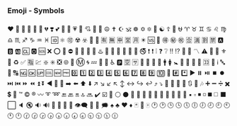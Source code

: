 ### Emoji - Symbols

:heart: :yellow_heart: :green_heart: :blue_heart: :purple_heart: :black_heart: :broken_heart: :heavy_heart_exclamation: :two_hearts: :revolving_hearts: :heartbeat: :heartpulse: :sparkling_heart: :cupid: :gift_heart: :heart_decoration: :peace_symbol: :latin_cross: :star_and_crescent: :om: :wheel_of_dharma: :star_of_david: :six_pointed_star: :menorah: :yin_yang: :orthodox_cross: :place_of_worship: :ophiuchus: :aries: :taurus: :gemini: :cancer: :leo: :virgo: :libra: :scorpius: :sagittarius: :capricorn: :aquarius: :pisces: :id: :atom_symbol: :accept: :radioactive: :biohazard: :mobile_phone_off: :vibration_mode: :u6709: :u7121: :u7533: :u55b6: :u6708: :eight_pointed_black_star: :vs: :white_flower: :ideograph_advantage: :secret: :congratulations: :u5408: :u6e80: :u5272: :u7981: :a: :b: :ab: :cl: :o2: :sos: :x: :o: :stop_sign: :no_entry: :name_badge: :no_entry_sign: :100: :anger: :hotsprings: :no_pedestrians: :do_not_litter: :no_bicycles: :non-potable_water: :underage: :no_mobile_phones: :no_smoking: :exclamation: :heavy_exclamation_mark: :grey_exclamation: :question: :grey_question: :bangbang: :interrobang: :low_brightness: :high_brightness: :part_alternation_mark: :warning: :children_crossing: :trident: :fleur_de_lis: :beginner: :recycle: :white_check_mark: :u6307: :chart: :sparkle: :eight_spoked_asterisk: :negative_squared_cross_mark: :globe_with_meridians: :diamond_shape_with_a_dot_inside: :m: :cyclone: :zzz: :atm: :wc: :wheelchair: :parking: :u7a7a: :sa: :passport_control: :customs: :baggage_claim: :left_luggage: :mens: :womens: :baby_symbol: :restroom: :put_litter_in_its_place: :cinema: :signal_strength: :koko: :symbols: :information_source: :abc: :abcd: :capital_abcd: :ng: :ok: :up: :cool: :new: :free: :zero: :one: :two: :three: :four: :five: :six: :seven: :eight: :nine: :keycap_ten: :1234: :hash: :asterisk: :arrow_forward: :pause_button: :play_or_pause_button: :stop_button: :record_button: :next_track_button: :previous_track_button: :fast_forward: :rewind: :arrow_double_up: :arrow_double_down: :arrow_backward: :arrow_up_small: :arrow_down_small: :arrow_right: :arrow_left: :arrow_up: :arrow_down: :arrow_upper_right: :arrow_lower_right: :arrow_lower_left: :arrow_upper_left: :arrow_up_down: :left_right_arrow: :arrow_right_hook: :leftwards_arrow_with_hook: :arrow_heading_up: :arrow_heading_down: :twisted_rightwards_arrows: :repeat: :repeat_one: :arrows_counterclockwise: :arrows_clockwise: :musical_note: :notes: :heavy_plus_sign: :heavy_minus_sign: :heavy_division_sign: :heavy_multiplication_x: :heavy_dollar_sign: :currency_exchange: :tm: :copyright: :registered: :wavy_dash: :curly_loop: :loop: :end: :back: :on: :top: :soon: :heavy_check_mark: :ballot_box_with_check: :radio_button: :white_circle: :black_circle: :red_circle: :large_blue_circle: :small_red_triangle: :small_red_triangle_down: :small_orange_diamond: :small_blue_diamond: :large_orange_diamond: :large_blue_diamond: :white_square_button: :black_square_button: :black_small_square: :white_small_square: :black_medium_small_square: :white_medium_small_square: :black_medium_square: :white_medium_square: :black_large_square: :white_large_square: :speaker: :mute: :sound: :loud_sound: :bell: :no_bell: :mega: :loudspeaker: :eye_speech_bubble: :speech_balloon: :thought_balloon: :right_anger_bubble: :spades: :clubs: :hearts: :diamonds: :black_joker: :flower_playing_cards: :mahjong: :clock1: :clock2: :clock3: :clock4: :clock5: :clock6: :clock7: :clock8: :clock9: :clock10: :clock11: :clock12: :clock130: :clock230: :clock330: :clock430: :clock530: :clock630: :clock730: :clock830: :clock930: :clock1030: :clock1130: :clock1230:
